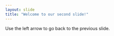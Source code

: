 ```yaml
---
layout: slide
title: "Welcome to our second slide!"
---
```

Use the left arrow to go back to the previous slide.
